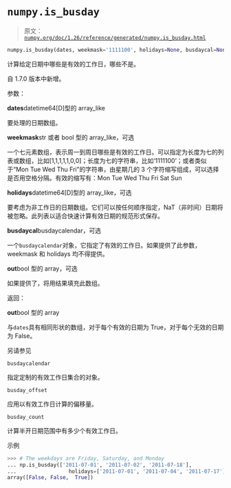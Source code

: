 # `numpy.is_busday`

> 原文：[`numpy.org/doc/1.26/reference/generated/numpy.is_busday.html`](https://numpy.org/doc/1.26/reference/generated/numpy.is_busday.html)

```py
numpy.is_busday(dates, weekmask='1111100', holidays=None, busdaycal=None, out=None)
```

计算给定日期中哪些是有效的工作日，哪些不是。

自 1.7.0 版本中新增。

参数：

**dates**datetime64[D]型的 array_like

要处理的日期数组。

**weekmask**str 或者 bool 型的 array_like，可选

一个七元素数组，表示周一到周日哪些是有效的工作日。可以指定为长度为七的列表或数组，比如[1,1,1,1,1,0,0]；长度为七的字符串，比如‘1111100’；或者类似于“Mon Tue Wed Thu Fri”的字符串，由星期几的 3 个字符缩写组成，可以选择是否用空格分隔。有效的缩写有：Mon Tue Wed Thu Fri Sat Sun

**holidays**datetime64[D]型的 array_like，可选

要考虑为非工作日的日期数组。它们可以按任何顺序指定，NaT（非时间）日期将被忽略。此列表以适合快速计算有效日期的规范形式保存。

**busdaycal**busdaycalendar，可选

一个`busdaycalendar`对象，它指定了有效的工作日。如果提供了此参数，weekmask 和 holidays 均不得提供。

**out**bool 型的 array，可选

如果提供了，将用结果填充此数组。

返回：

**out**bool 型的 array

与`dates`具有相同形状的数组，对于每个有效的日期为 True，对于每个无效的日期为 False。

另请参见

`busdaycalendar`

指定定制的有效工作日集合的对象。

`busday_offset`

应用以有效工作日计算的偏移量。

`busday_count`

计算半开日期范围中有多少个有效工作日。

示例

```py
>>> # The weekdays are Friday, Saturday, and Monday
... np.is_busday(['2011-07-01', '2011-07-02', '2011-07-18'],
...                 holidays=['2011-07-01', '2011-07-04', '2011-07-17'])
array([False, False,  True]) 
```
